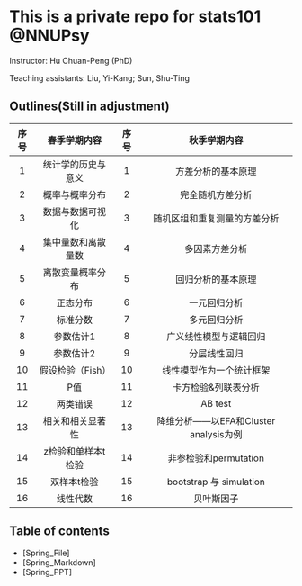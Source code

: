 # This is a private repo for stats101 @NNUPsy

Instructor: Hu Chuan-Peng (PhD)

Teaching assistants: Liu, Yi-Kang; Sun, Shu-Ting

## Outlines(Still in adjustment)

|序号|春季学期内容| 序号 | 秋季学期内容 | 
| :--: | :--: | :--: | :--: | 
|  1   |   统计学的历史与意义    |   1   |   方差分析的基本原理   | 
|    2  |  概率与概率分布|    2  |  完全随机方差分析 |  
|    3  |   数据与数据可视化  |    3  |   随机区组和重复测量的方差分析    | 
|    4  |  集中量数和离散量数   |    4  |  多因素方差分析    |
|    5  |   离散变量概率分布|    5  |   回归分析的基本原理   |        
|    6  |    正态分布 |    6  |    一元回归分析    |
|    7  |    标准分数|    7  |    多元回归分析    |
|    8  |   参数估计1|    8  |   广义线性模型与逻辑回归     |
|    9  |   参数估计2|    9  |   分层线性回归     |
|    10  |    假设检验（Fish）  |    10  |    线性模型作为一个统计框架    |
|    11  |    P值    |    11  |    卡方检验&列联表分析    |
|    12  |   两类错误  |    12  |  AB test   |
|    13  |   相关和相关显著性   |    13  |    降维分析——以EFA和Cluster analysis为例    |
|    14  |    z检验和单样本t检验 |    14  |    非参检验和permutation    |
|    15  |    双样本t检验    |    15  |    bootstrap 与 simulation    |
|  16  | 线性代数  |    16  |    贝叶斯因子    |



## Table of contents

* [Spring_File]
* [Spring_Markdown]
* [Spring_PPT]